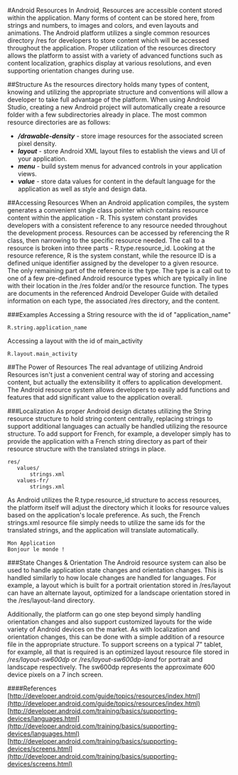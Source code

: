 #Android Resources
In Android, Resources are accessible content stored within the application. Many forms of content can be stored here, from strings and numbers, to images and colors, and even layouts and animations. The Android platform utilizes a single common resources directory /res for developers to store content which will be accessed throughout the application. Proper utilization of the resources directory allows the platform to assist with a variety of advanced functions such as content localization, graphics display at various resolutions, and even supporting orientation changes during use.

##Structure
As the resources directory holds many types of content, knowing and utilizing the appropriate structure and conventions will allow a developer to take full advantage of the platform. When using Android Studio, creating a new Android project will automatically create a resource folder with a few subdirectories already in place. The most common resource directories are as follows:
* ***/drawable-density*** - store image resources for the associated screen pixel density.
* ***layout*** - store Android XML layout files to establish the views and UI of your application.
* ***menu*** - build system menus for advanced controls in your application views.
* ***value*** - store data values for content in the default language for the application as well as style and design data.

##Accessing Resources
When an Android application compiles, the system generates a convenient single class pointer which contains resource content within the application - R. This system constant provides developers with a consistent reference to any resource needed throughout the development process. Resources can be accessed by referencing the R class, then narrowing to the specific resource needed. The call to a resource is broken into three parts - R.type.resource_id. Looking at the resource reference, R is the system constant, while the resource ID is a defined unique identifier assigned by the developer to a given resource. The only remaining part of the reference is the type. The type is a call out to one of a few pre-defined Android resource types which are typically in line with their location in the /res folder and/or the resource function. The types are documents in the referenced Android Developer Guide with detailed information on each type, the associated /res directory, and the content.

###Examples
Accessing a String resource with the id of "application_name"
```
R.string.application_name
```
Accessing a layout with the id of main_activity
```
R.layout.main_activity
```

##The Power of Resources
The real advantage of utilizing Android Resources isn't just a convenient central way of storing and accessing content, but actually the extensibility it offers to application development. The Android resource system allows developers to easily add functions and features that add significant value to the application overall.

###Localization
As proper Android design dictates utilizing the String resource structure to hold string content centrally, replacing strings to support additional languages can actually be handled utilizing the resource structure. To add support for French, for example, a developer simply has to provide the application with a French string directory as part of their resource structure with the translated strings in place.

```
res/
   values/
       strings.xml
   values-fr/
       strings.xml
```

As Android utilizes the R.type.resource_id structure to access resources, the platform itself will adjust the directory which it looks for resource values based on the application's locale preference. As such, the French strings.xml resource file simply needs to utilize the same ids for the translated strings, and the application will translate automatically.

```
Mon Application
Bonjour le monde !
```

###State Changes & Orientation
The Android resource system can also be used to handle application state changes and orientation changes. This is handled similarly to how locale changes are handled for languages. For example, a layout which is built for a portrait orientation stored in /res/layout can have an alternate layout, optimized for a landscape orientation stored in the /res/layout-land directory.

Additionally, the platform can go one step beyond simply handling orientation changes and also support customized layouts for the wide variety of Android devices on the market. As with localization and orientation changes, this can be done with a simple addition of a resource file in the appropriate structure. To support screens on a typical 7" tablet, for example, all that is required is an optimized layout resource file stored in */res/layout-sw600dp* or */res/layout-sw600dp-land* for portrait and landscape respectively. The sw600dp represents the approximate 600 device pixels on a 7 inch screen.

####References
[http://developer.android.com/guide/topics/resources/index.html](http://developer.android.com/guide/topics/resources/index.html)
[http://developer.android.com/training/basics/supporting-devices/languages.html](http://developer.android.com/training/basics/supporting-devices/languages.html)
[http://developer.android.com/training/basics/supporting-devices/screens.html](http://developer.android.com/training/basics/supporting-devices/screens.html)

